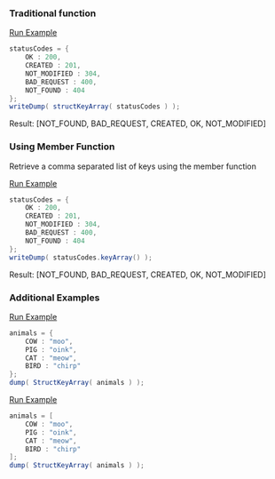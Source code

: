 ### Traditional function



<a href="https://try.boxlang.io/?code=eJwrLkksKS12zk9JLVawVahW4OL091awUjAyMNDh4nQOcnUMcXUB8w2BfD%2F%2FkHhffxdPN0%2BwoLGBCVDQydElPsg1MNQ1OAQoZgLWCFLo5h%2Fq5wIWMeGqteYqL8osSXUpzS3QUCguKSpNLvFOrXQsKkqsBPERbtBU0LTmAgBCNyiV" target="_blank">Run Example</a>

```java
statusCodes = { 
	OK : 200,
	CREATED : 201,
	NOT_MODIFIED : 304,
	BAD_REQUEST : 400,
	NOT_FOUND : 404
};
writeDump( structKeyArray( statusCodes ) );

```

Result: [NOT_FOUND, BAD_REQUEST, CREATED, OK, NOT_MODIFIED]

### Using Member Function

 Retrieve a comma separated list of keys using the member function

<a href="https://try.boxlang.io/?code=eJwrLkksKS12zk9JLVawVahW4OL091awUjAyMNDh4nQOcnUMcXUB8w2BfD%2F%2FkHhffxdPN0%2BwoLGBCVDQydElPsg1MNQ1OAQoZgLWCFLo5h%2Fq5wIWMeGqteYqL8osSXUpzS3QUChG2KmXnVrpWFSUWKmhqaBpzQUAJU0l%2Fg%3D%3D" target="_blank">Run Example</a>

```java
statusCodes = { 
	OK : 200,
	CREATED : 201,
	NOT_MODIFIED : 304,
	BAD_REQUEST : 400,
	NOT_FOUND : 404
};
writeDump( statusCodes.keyArray() );

```

Result: [NOT_FOUND, BAD_REQUEST, CREATED, OK, NOT_MODIFIED]

### Additional Examples

<a href="https://try.boxlang.io/?code=eJxLzMvMTcwpVrBVqFbg4nT2D1ewUlDKzc9X0uHiDPB0B%2FHyM%2FOyQVxnxxCwZGp%2BOYjr5BnkAuInZ2QWFShx1VpzpZTmFmgoBJcUlSaXeKdWOhYVJVZqKCRCbdBU0LTmAgB3qB7N" target="_blank">Run Example</a>

```java
animals = { 
	COW : "moo",
	PIG : "oink",
	CAT : "meow",
	BIRD : "chirp"
};
dump( StructKeyArray( animals ) );

```


<a href="https://try.boxlang.io/?code=eJxLzMvMTcwpVrBViFbg4nT2D1ewUlDKzc9X0uHiDPB0B%2FHyM%2FOyQVxnxxCwZGp%2BOYjr5BnkAuInZ2QWFShxxVpzpZTmFmgoBJcUlSaXeKdWOhYVJVZqKCRCbdBU0LTmAgBmSB6N" target="_blank">Run Example</a>

```java
animals = [ 
	COW : "moo",
	PIG : "oink",
	CAT : "meow",
	BIRD : "chirp"
];
dump( StructKeyArray( animals ) );

```


